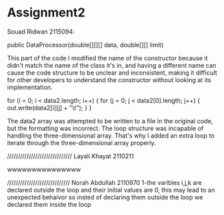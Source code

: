 # Assignment2


Souad Ridwan 2115094:

public DataProcessor(double[][][] data, double[][] limit)

This part of the code I modified the name of the constructor because it didn't match the name of the class it's in, and having a different name can cause the code structure to be unclear and inconsistent, making it difficult for other developers to understand the constructor without looking at its implementation.


for (i = 0; i < data2.length; i++) {
    for (j = 0; j < data2[0].length; j++) {
        out.write(data2[i][j] + "\t");
    }
}

The data2 array was attempted to be written to a file in the original code, but the formatting was incorrect. The loop structure was incapable of handling the three-dimensional array. That's why I added an extra loop to iterate through the three-dimensional array properly.









//////////////////////////////
Layali Khayat 2110211


wwwwwwwwwwwwwww










/////////////////////////////
Norah Abdullah 2110970
1-the varibles i,j,k are declared outside the loop and their initial values are 0, this may lead to an unexpected behaivor so insted of declaring them outside the loop we declared them inside the loop


